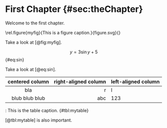 # First Chapter {#sec:theChapter}

Welcome to the first chapter.

\rel.figure{myfig}{This is a figure caption.}{figure.svg}{}

Take a look at [@fig:myfig].

$$ y = 3\sin{y} +5$$ {#eq:sin}

Take a look at [@eq:sin].

|centered column|right-aligned column|left-aligned column|
|:-:|--:|:--|
|bla|r|l|
|blub blub blub|abc|123|

: This is the table caption. {#tbl:mytable}

[@tbl:mytable] is also important.

